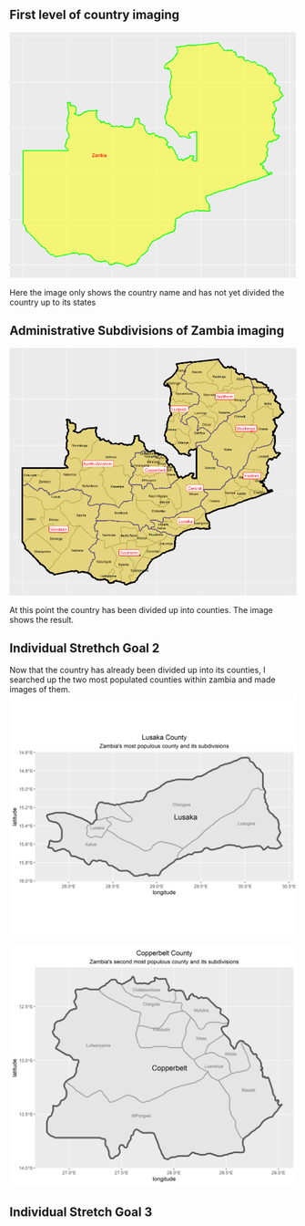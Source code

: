 ## First level of country imaging

![](zambia1.PNG)

Here the image only shows the country name and has not yet divided the country up to its states

## Administrative Subdivisions of Zambia imaging

![](zambia2.PNG)

At this point the country has been divided up into counties. The image shows the result.

## Individual Strethch Goal 2
Now that the country has already been divided up into its counties, I searched up the two most populated counties within zambia and made images of them. 
![](lusaka.png)

![](copperbelt.png)

## Individual Stretch Goal 3




